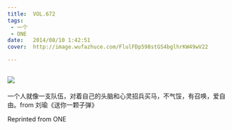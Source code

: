 ```yaml
---
title:	VOL.672
tags:
 - 一个
 - ONE
date:	2014/08/10 1:42:51
cover:	http://image.wufazhuce.com/FlulFDp598stGS4bglhrKW49wV22

---
```

![](http://image.wufazhuce.com/FlulFDp598stGS4bglhrKW49wV22)
---

一个人就像一支队伍，对着自己的头脑和心灵招兵买马，不气馁，有召唤，爱自由。from 刘瑜《送你一颗子弹》
 
Reprinted from ONE
